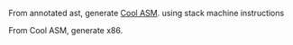From annotated ast, generate [Cool ASM](codegen_restricted/cool_asm_gen.py). using stack machine instructions 

From Cool ASM, generate x86.


